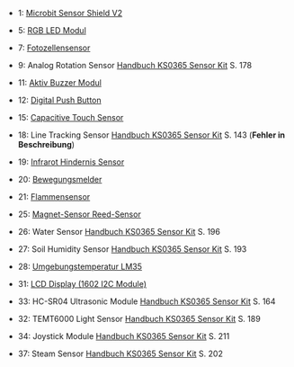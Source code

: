 - 1: [Microbit Sensor Shield V2](1_sensor-shield.md)

- 5: [RGB LED Modul](5_rgb-led.md)

- 7: [Fotozellensensor](7_fotozellen-sensor.md)

- 9: Analog Rotation Sensor [Handbuch KS0365 Sensor Kit](../material/keystudio/KS0361(KS0365)%20Microbit%20V2.0%20Sensor%20Learning%20Kit.pdf) S. 178

- 11: [Aktiv Buzzer Modul](11_active-buzzer.md)

- 12: [Digital Push Button](12_digtal-push-button.md)

- 15: [Capacitive Touch Sensor](15_capacitive-touch-sensor.md)

- 18: Line Tracking Sensor [Handbuch KS0365 Sensor Kit](../material/keystudio/KS0361(KS0365)%20Microbit%20V2.0%20Sensor%20Learning%20Kit.pdf) S. 143 (**Fehler in Beschreibung**)

- 19: [Infrarot Hindernis Sensor](19_infrarot-hindernis-sensor.md)

- 20: [Bewegungsmelder](20_bewegungsmelder.md)

- 21: [Flammensensor](21_flammensensor.md)
  
- 25: [Magnet-Sensor Reed-Sensor](25_magnet-sensor.md) 

- 26: Water Sensor [Handbuch KS0365 Sensor Kit](../material/keystudio/KS0361(KS0365)%20Microbit%20V2.0%20Sensor%20Learning%20Kit.pdf) S. 196

- 27: Soil Humidity Sensor [Handbuch KS0365 Sensor Kit](../material/keystudio/KS0361(KS0365)%20Microbit%20V2.0%20Sensor%20Learning%20Kit.pdf) S. 193

- 28: [Umgebungstemperatur LM35](28_umgebungs-temperatur.md)

- 31: [LCD Display (1602 I2C Module)](31_lcd-display.md)

- 33: HC-SR04 Ultrasonic Module [Handbuch KS0365 Sensor Kit](../material/keystudio/KS0361(KS0365)%20Microbit%20V2.0%20Sensor%20Learning%20Kit.pdf) S. 164

- 32: TEMT6000 Light Sensor [Handbuch KS0365 Sensor Kit](../material/keystudio/KS0361(KS0365)%20Microbit%20V2.0%20Sensor%20Learning%20Kit.pdf) S. 189

- 34: Joystick Module [Handbuch KS0365 Sensor Kit](../material/keystudio/KS0361(KS0365)%20Microbit%20V2.0%20Sensor%20Learning%20Kit.pdf) S. 211

- 37: Steam Sensor [Handbuch KS0365 Sensor Kit](../material/keystudio/KS0361(KS0365)%20Microbit%20V2.0%20Sensor%20Learning%20Kit.pdf) S. 202
